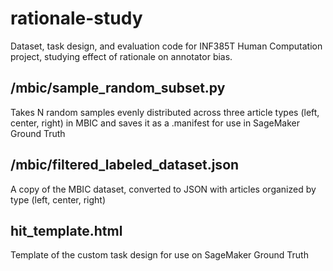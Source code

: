 # rationale-study
Dataset, task design, and evaluation code for INF385T Human Computation project, studying effect of rationale on annotator bias.

## /mbic/sample_random_subset.py
Takes N random samples evenly distributed across three article types (left, center, right) in MBIC and saves it as a .manifest for use in SageMaker Ground Truth

## /mbic/filtered_labeled_dataset.json
A copy of the MBIC dataset, converted to JSON with articles organized by type (left, center, right)

## hit_template.html
Template of the custom task design for use on SageMaker Ground Truth
